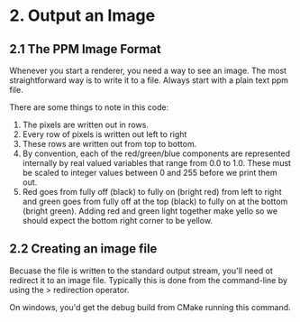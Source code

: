 # 2. Output an Image

## 2.1 The PPM Image Format

Whenever you start a renderer, you need a way to see an image. The most straightforward way is to write it to a file. Always start with a plain text ppm file. 

There are some things to note in this code:
1. The pixels are written out in rows.
2. Every row of pixels is written out left to right
3. These rows are written out from top to bottom.
4. By convention, each of the red/green/blue components are represented internally by real valued variables that range from 0.0 to 1.0. These must be scaled to integer values between 0 and 255 before we print them out.
5. Red goes from fully off (black) to fully on (bright red) from left to right and green goes from fully off at the top (black) to fully on at the bottom (bright green). Adding red and green light together make yello so we should expect the bottom right corner to be yellow. 


## 2.2 Creating an image file

Becuase the file is written to the standard output stream, you'll need ot redirect it to an image file. Typically this is done from the command-line by using the > redirection operator.

On windows, you'd get the debug build from CMake running this command.
